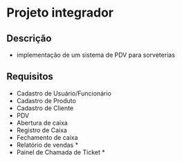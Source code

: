# Projeto integrador

## Descrição

- implementação de um sistema de PDV para sorveterias

## Requisitos

- Cadastro de Usuário/Funcionário
- Cadastro de Produto
- Cadastro de Cliente
- PDV
- Abertura de caixa
- Registro de Caixa
- Fechamento de caixa
- Relatório de vendas *
- Painel de Chamada de Ticket *
